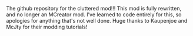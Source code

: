 The github repository for the cluttered mod!!!
This mod is fully rewritten, and no longer an MCreator mod.
I've learned to code entirely for this, so apologies for anything that's not well done.
Huge thanks to Kaupenjoe and McJty for their modding tutorials!

